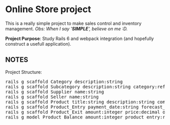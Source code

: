 # Online Store project

This is a really simple project to make sales control and inventory management.
*Obs: When I say '**SIMPLE**', believe on me :D.*
 
**Project Purpose**: Study Rails 6 and webpack integration (and hopefully construct a usefull application).

## NOTES
Project Structure:
<pre>
rails g scaffold Category description:string
rails g scaffold Subcategory description:string category:references
rails g scaffold Supplier name:string
rails g scaffold Seller name:string
rails g scaffold Product title:string description:string comission:decimal category:references subcategory:references
rails g scaffold Product_Entry payment_date:string forecast_receipt_date:date receipt_date:date amount:integer price:decimal observation:string product:references supplier:references
rails g scaffold Product_Exit amount:integer price:decimal observation:string comission:decimal product:references seller:references
rails g model Product_Balance amount:integer product_entry:references product_exit:references product:references
</pre>
